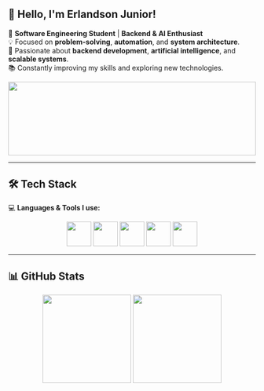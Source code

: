 ## 👋 Hello, I'm Erlandson Junior!  

🎯 **Software Engineering Student** | **Backend & AI Enthusiast**  
💡 Focused on **problem-solving**, **automation**, and **system architecture**.  
🚀 Passionate about **backend development**, **artificial intelligence**, and **scalable systems**.  
📚 Constantly improving my skills and exploring new technologies.  

<p align="center">
  <img src="https://i.giphy.com/LHrCZhpFnlyNO.webp" width="100%" height="150px"/>
</p>

---

## 🛠️ Tech Stack  
💻 **Languages & Tools I use:**  

<p align="center">
  <img src="https://cdn.jsdelivr.net/gh/devicons/devicon/icons/c/c-original.svg" width="50px"/>
  <img src="https://cdn.jsdelivr.net/gh/devicons/devicon/icons/python/python-original.svg" width="50px"/>
  <img src="https://cdn.jsdelivr.net/gh/devicons/devicon/icons/haskell/haskell-original.svg" width="50px"/>
  <img src="https://cdn.jsdelivr.net/gh/devicons/devicon/icons/flutter/flutter-original.svg" width="50px"/>
  <img src="https://cdn.jsdelivr.net/gh/devicons/devicon/icons/git/git-original.svg" width="50px"/>
</p>

---

## 📊 GitHub Stats  

<div align="center">
  <img height="180em" src="https://github-readme-stats.vercel.app/api?username=erlandsonjr&show_icons=true&theme=radical&hide_border=true"/>
  <img height="180em" src="https://github-readme-stats.vercel.app/api/top-langs/?username=erlandsonjr&layout=compact&langs_count=6&theme=radical&hide_border=true"/>
</div>
